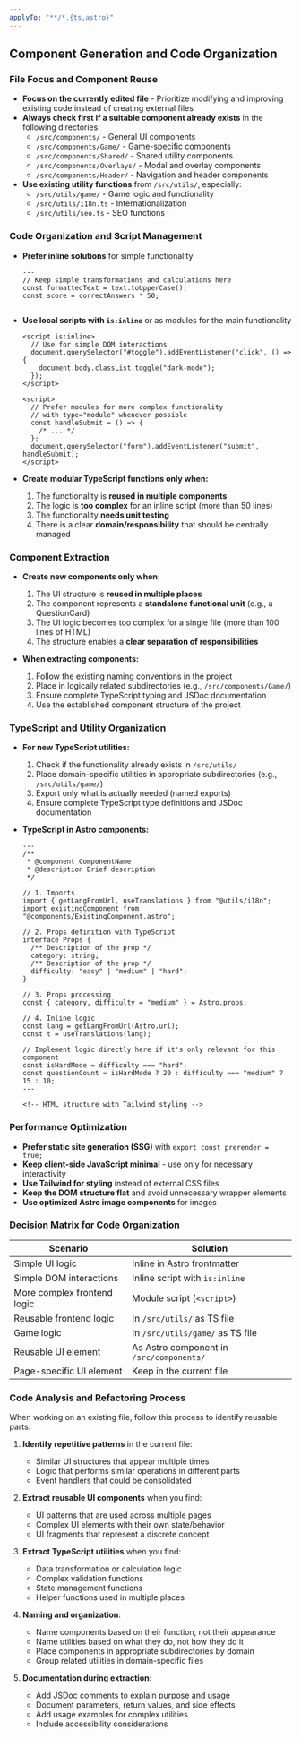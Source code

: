 ```yaml
---
applyTo: "**/*.{ts,astro}"
---
```


## Component Generation and Code Organization

### File Focus and Component Reuse

- **Focus on the currently edited file** - Prioritize modifying and improving existing code instead
  of creating external files
- **Always check first if a suitable component already exists** in the following directories:
  - `/src/components/` - General UI components
  - `/src/components/Game/` - Game-specific components
  - `/src/components/Shared/` - Shared utility components
  - `/src/components/Overlays/` - Modal and overlay components
  - `/src/components/Header/` - Navigation and header components
- **Use existing utility functions** from `/src/utils/`, especially:
  - `/src/utils/game/` - Game logic and functionality
  - `/src/utils/i18n.ts` - Internationalization
  - `/src/utils/seo.ts` - SEO functions

### Code Organization and Script Management

- **Prefer inline solutions** for simple functionality
  ```astro
  ---
  // Keep simple transformations and calculations here
  const formattedText = text.toUpperCase();
  const score = correctAnswers * 50;
  ---
  ```
- **Use local scripts with `is:inline`** or as modules for the main functionality

  ```astro
  <script is:inline>
    // Use for simple DOM interactions
    document.querySelector("#toggle").addEventListener("click", () => {
      document.body.classList.toggle("dark-mode");
    });
  </script>

  <script>
    // Prefer modules for more complex functionality
    // with type="module" whenever possible
    const handleSubmit = () => {
      /* ... */
    };
    document.querySelector("form").addEventListener("submit", handleSubmit);
  </script>
  ```

- **Create modular TypeScript functions only when:**
  1. The functionality is **reused in multiple components**
  2. The logic is **too complex** for an inline script (more than 50 lines)
  3. The functionality **needs unit testing**
  4. There is a clear **domain/responsibility** that should be centrally managed

### Component Extraction

- **Create new components only when:**

  1. The UI structure is **reused in multiple places**
  2. The component represents a **standalone functional unit** (e.g., a QuestionCard)
  3. The UI logic becomes too complex for a single file (more than 100 lines of HTML)
  4. The structure enables a **clear separation of responsibilities**

- **When extracting components:**
  1. Follow the existing naming conventions in the project
  2. Place in logically related subdirectories (e.g., `/src/components/Game/`)
  3. Ensure complete TypeScript typing and JSDoc documentation
  4. Use the established component structure of the project

### TypeScript and Utility Organization

- **For new TypeScript utilities:**

  1. Check if the functionality already exists in `/src/utils/`
  2. Place domain-specific utilities in appropriate subdirectories (e.g., `/src/utils/game/`)
  3. Export only what is actually needed (named exports)
  4. Ensure complete TypeScript type definitions and JSDoc documentation

- **TypeScript in Astro components:**

  ```astro
  ---
  /**
   * @component ComponentName
   * @description Brief description
   */

  // 1. Imports
  import { getLangFromUrl, useTranslations } from "@utils/i18n";
  import existingComponent from "@components/ExistingComponent.astro";

  // 2. Props definition with TypeScript
  interface Props {
    /** Description of the prop */
    category: string;
    /** Description of the prop */
    difficulty: "easy" | "medium" | "hard";
  }

  // 3. Props processing
  const { category, difficulty = "medium" } = Astro.props;

  // 4. Inline logic
  const lang = getLangFromUrl(Astro.url);
  const t = useTranslations(lang);

  // Implement logic directly here if it's only relevant for this component
  const isHardMode = difficulty === "hard";
  const questionCount = isHardMode ? 20 : difficulty === "medium" ? 15 : 10;
  ---

  <!-- HTML structure with Tailwind styling -->
  ```

### Performance Optimization

- **Prefer static site generation (SSG)** with `export const prerender = true;`
- **Keep client-side JavaScript minimal** - use only for necessary interactivity
- **Use Tailwind for styling** instead of external CSS files
- **Keep the DOM structure flat** and avoid unnecessary wrapper elements
- **Use optimized Astro image components** for images

### Decision Matrix for Code Organization

| Scenario                    | Solution                                 |
| --------------------------- | ---------------------------------------- |
| Simple UI logic             | Inline in Astro frontmatter              |
| Simple DOM interactions     | Inline script with `is:inline`           |
| More complex frontend logic | Module script (`<script>`)               |
| Reusable frontend logic     | In `/src/utils/` as TS file              |
| Game logic                  | In `/src/utils/game/` as TS file         |
| Reusable UI element         | As Astro component in `/src/components/` |
| Page-specific UI element    | Keep in the current file                 |

### Code Analysis and Refactoring Process

When working on an existing file, follow this process to identify reusable parts:

1. **Identify repetitive patterns** in the current file:

   - Similar UI structures that appear multiple times
   - Logic that performs similar operations in different parts
   - Event handlers that could be consolidated

2. **Extract reusable UI components** when you find:

   - UI patterns that are used across multiple pages
   - Complex UI elements with their own state/behavior
   - UI fragments that represent a discrete concept

3. **Extract TypeScript utilities** when you find:

   - Data transformation or calculation logic
   - Complex validation functions
   - State management functions
   - Helper functions used in multiple places

4. **Naming and organization**:

   - Name components based on their function, not their appearance
   - Name utilities based on what they do, not how they do it
   - Place components in appropriate subdirectories by domain
   - Group related utilities in domain-specific files

5. **Documentation during extraction**:
   - Add JSDoc comments to explain purpose and usage
   - Document parameters, return values, and side effects
   - Add usage examples for complex utilities
   - Include accessibility considerations
